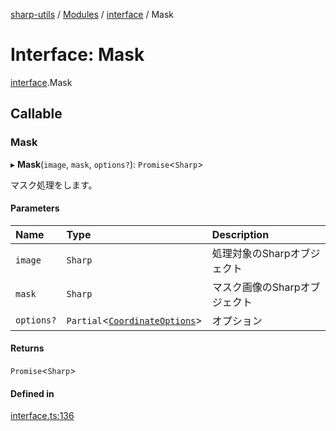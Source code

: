 [sharp-utils](../README.md) / [Modules](../modules.md) / [interface](../modules/interface.md) / Mask

# Interface: Mask

[interface](../modules/interface.md).Mask

## Callable

### Mask

▸ **Mask**(`image`, `mask`, `options?`): `Promise`<`Sharp`\>

マスク処理をします。

#### Parameters

| Name | Type | Description |
| :------ | :------ | :------ |
| `image` | `Sharp` | 処理対象のSharpオブジェクト |
| `mask` | `Sharp` | マスク画像のSharpオブジェクト |
| `options?` | `Partial`<[`CoordinateOptions`](interface.CoordinateOptions.md)\> | オプション |

#### Returns

`Promise`<`Sharp`\>

#### Defined in

[interface.ts:136](https://github.com/Manju2367/sharpUtils/blob/fdd5058/interface.ts#L136)
